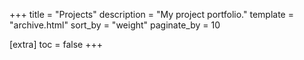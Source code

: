 +++
title = "Projects"
description = "My project portfolio."
template = "archive.html"
sort_by = "weight"
paginate_by = 10

[extra]
toc = false
+++